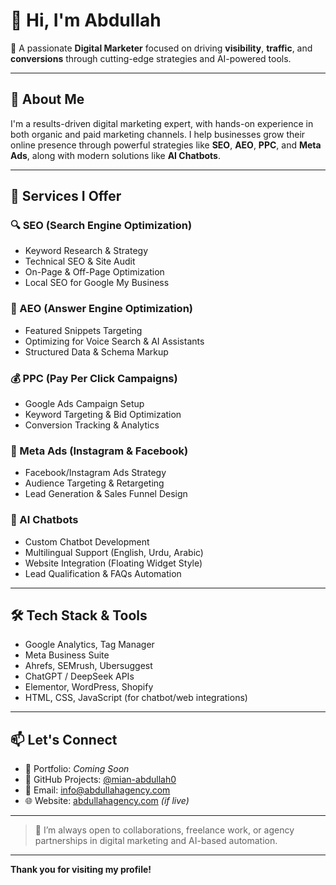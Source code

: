 # 👋 Hi, I'm Abdullah

🎯 A passionate **Digital Marketer** focused on driving **visibility**, **traffic**, and **conversions** through cutting-edge strategies and AI-powered tools.

---

## 💼 About Me

I'm a results-driven digital marketing expert, with hands-on experience in both organic and paid marketing channels. I help businesses grow their online presence through powerful strategies like **SEO**, **AEO**, **PPC**, and **Meta Ads**, along with modern solutions like **AI Chatbots**.

---

## 🚀 Services I Offer

### 🔍 SEO (Search Engine Optimization)
- Keyword Research & Strategy  
- Technical SEO & Site Audit  
- On-Page & Off-Page Optimization  
- Local SEO for Google My Business  

### 🎯 AEO (Answer Engine Optimization)
- Featured Snippets Targeting  
- Optimizing for Voice Search & AI Assistants  
- Structured Data & Schema Markup  

### 💰 PPC (Pay Per Click Campaigns)
- Google Ads Campaign Setup  
- Keyword Targeting & Bid Optimization  
- Conversion Tracking & Analytics  

### 📱 Meta Ads (Instagram & Facebook)
- Facebook/Instagram Ads Strategy  
- Audience Targeting & Retargeting  
- Lead Generation & Sales Funnel Design  

### 🤖 AI Chatbots
- Custom Chatbot Development  
- Multilingual Support (English, Urdu, Arabic)  
- Website Integration (Floating Widget Style)  
- Lead Qualification & FAQs Automation  

---

## 🛠 Tech Stack & Tools

- Google Analytics, Tag Manager  
- Meta Business Suite  
- Ahrefs, SEMrush, Ubersuggest  
- ChatGPT / DeepSeek APIs  
- Elementor, WordPress, Shopify  
- HTML, CSS, JavaScript (for chatbot/web integrations)

---

## 📫 Let's Connect

- 💼 Portfolio: *Coming Soon*  
- 🧠 GitHub Projects: [@mian-abdullah0](https://github.com/mian-abdullah0)  
- 📧 Email: info@abdullahagency.com  
- 🌐 Website: [abdullahagency.com](https://abdullahagency.com) *(if live)*

---

> 🚀 I’m always open to collaborations, freelance work, or agency partnerships in digital marketing and AI-based automation.

---

**Thank you for visiting my profile!**

